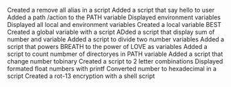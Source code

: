 Created a remove all alias in a script
Added a script that say hello to user
Added a path /action to the PATH variable
Displayed environment variables
Displayed all local and environment variables 
Created a local variable BEST 
Created a global variable with a script
ADded a script that display sum of number and variable
Added a script to divide two number variables
Added a script that powers BREATH to the power of LOVE as variables
Added a script to count numbmer of directoryes in PATH variable
Added a script that change number tobinary
Created a script to 2 letter combinations
Displayed formated float numbers with printf
Converted number to hexadecimal in a script
Created a rot-13 encryption with a shell script

